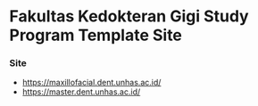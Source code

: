 # Fakultas Kedokteran Gigi Study Program Template Site

### Site
- https://maxillofacial.dent.unhas.ac.id/
- https://master.dent.unhas.ac.id/
